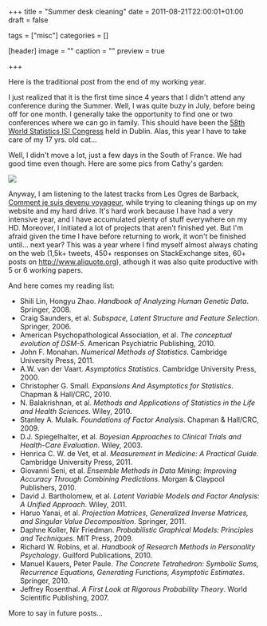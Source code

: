 +++
title = "Summer desk cleaning"
date = 2011-08-21T22:00:01+01:00
draft = false

tags = ["misc"]
categories = []

[header]
image = ""
caption = ""
preview = true

+++

Here is the traditional post from the end of my working year.

I just realized that it is the first time since 4 years that I didn't attend any conference during the Summer. Well, I was quite buzy in July, before being off for one month. I generally take the opportunity to find one or two conferences where we can go in family.  This should have been the [58th World Statistics ISI Congress](http://www.isi2011.ie/content/) <i class="fa fa-chain-broken fa-1x"></i> held in Dublin. Alas, this year I have to take care of my 17 yrs. old cat...

Well, I didn't move a lot, just a few days in the South of France. We had good time even though. Here are some pics from Cathy's garden:

![](/img/20110821175524.jpg)

Anyway, I am listening to the latest tracks from Les Ogres de Barback, [Comment je suis devenu voyageur](http://www.deezer.com/fr/music/les-ogres-de-barback/comment-je-suis-devenu-voyageur-759123), while trying to cleaning things up on my website and my hard drive. It's hard work because I have had a very intensive year, and I have accumulated plenty of stuff everywhere on my HD. Moreover, I initiated a lot of projects that aren't finished yet. But I'm afraid given the time I have before returning to work, it won't be finished until... next year? This was a year where I find myself almost always chating on the web (1,5k+ tweets, 450+ responses on StackExchange sites, 60+ posts on <http://www.aliquote.org>), athough it was also quite productive with 5 or 6 working papers.

And here comes my reading list:

- Shili Lin, Hongyu Zhao. *Handbook of Analyzing Human Genetic Data*. Springer, 2008.
- Craig Saunders, et al. *Subspace, Latent Structure and Feature Selection*. Springer, 2006.
- American Psychopathological Association, et al. *The conceptual evolution of DSM-5*. American Psychiatric Publishing, 2010.
- John F. Monahan. *Numerical Methods of Statistics*. Cambridge University Press, 2011.
- A.W. van der Vaart. *Asymptotics Statistics*. Cambridge University Press, 2000.
- Christopher G. Small. *Expansions And Asymptotics for Statistics*. Chapman & Hall/CRC, 2010.
- N. Balakrishnan, et al. *Methods and Applications of Statistics in the Life and Health Sciences*. Wiley, 2010.
- Stanley A. Mulaik. *Foundations of Factor Analysis*. Chapman & Hall/CRC, 2009.
- D.J. Spiegelhalter, et al. *Bayesian Approaches to Clinical Trials and Health-Care Evaluation*. Wiley, 2003.
- Henrica C. W. de Vet, et al. *Measurement in Medicine: A Practical Guide*. Cambridge University Press, 2011.
- Giovanni Seni, et al. *Ensemble Methods in Data Mining: Improving Accuracy Through Combining Predictions*. Morgan & Claypool Publishers, 2010.
- David J. Bartholomew, et al. *Latent Variable Models and Factor Analysis: A Unified Approach*. Wiley, 2011.
- Haruo Yanai, et al. *Projection Matrices, Generalized Inverse Matrices, and Singular Value Decomposition*. Springer, 2011.
- Daphne Koller, Nir Friedman. *Probabilistic Graphical Models: Principles and Techniques*. MIT Press, 2009.
- Richard W. Robins, et al. *Handbook of Research Methods in Personality Psychology*. Guilford Publications, 2010.
- Manuel Kauers, Peter Paule. *The Concrete Tetrahedron: Symbolic Sums, Recurrence Equations, Generating Functions, Asymptotic Estimates*. Springer, 2010.
- Jeffrey Rosenthal. *A First Look at Rigorous Probability Theory*. World Scientific Publishing, 2007.

More to say in future posts...
